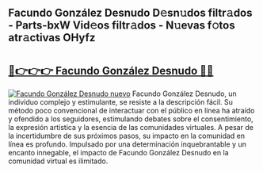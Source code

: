## Facundo González Desnudo D𝚎sn𝚞dos filtr𝚊dos - Parts-bxW Vid𝚎os filtr𝚊dos - N𝚞evas f𝚘tos atr𝚊ctivas OHyfz

# <h2><a href="http://mb1wf5.tromn.icu/?c=Facundo+Gonz%c3%a1lez+Desnudo">🔗👉👉👉 Facundo González Desnudo 🔗🔗</a></h2>

[![Facundo González Desnudo nuevo](https://i.imgur.com/pEAQMta.gif)](http://mb1wf5.tromn.icu/?c=Facundo+Gonz%c3%a1lez+Desnudo)
Facundo González Desnudo, un individuo complejo y estimulante, se resiste a la descripción fácil. Su método poco convencional de interactuar con el público en línea ha atraído y ofendido a los seguidores, estimulando debates sobre el consentimiento, la expresión artística y la esencia de las comunidades virtuales. A pesar de la incertidumbre de sus próximos pasos, su impacto en la comunidad en línea es profundo. Impulsado por una determinación inquebrantable y un encanto innegable, el impacto de Facundo González Desnudo en la comunidad virtual es ilimitado.
